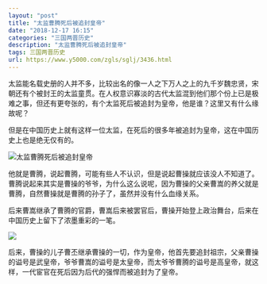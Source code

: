 ```yaml
---
layout: "post"
title: "太监曹腾死后被追封皇帝"
date: "2018-12-17 16:15"
categories: "三国两晋历史"
description: "太监曹腾死后被追封皇帝"
tags: 三国两晋历史
url: https://www.y5000.com/zgls/sglj/3436.html
---
```






太监能名载史册的人并不多，比较出名的像一人之下万人之上的九千岁魏忠贤，宋朝还有个被封王的太监童贯。在人权意识寡淡的古代太监混到他们那个份上已是极难之事，但还有更夸张的，有个太监死后被追封为皇帝，他是谁？这里又有什么缘故呢？

但是在中国历史上就有这样一位太监，在死后的很多年被追封为皇帝，这在中国历史上也是绝无仅有的。

![太监曹腾死后被追封皇帝](/uploads/allimg/161012/6-161012150454126.JPG)

他就是曹腾，说起曹腾，可能有些人不认识，但是说起曹操就应该没人不知道了。曹腾说起来其实是曹操的爷爷，为什么这么说呢，因为曹操的父亲曹嵩的养父就是曹腾，自然曹操就是曹腾的孙子了，虽然并没有什么血缘关系。

后来曹嵩继承了曹腾的官爵，曹嵩后来被罢官后，曹操开始登上政治舞台，后来在中国历史上留下了浓墨重彩的一笔。

![](https://img.y5000.com/uploads/allimg/161012/151K33M2-0.jpg)

后来，曹操的儿子曹丕继承曹操的一切，作为皇帝，他首先要追封祖宗，父亲曹操的谥号是武皇帝，爷爷曹嵩的谥号是太皇帝，而太爷爷曹腾的谥号是高皇帝，就这样，一代宦官在死后因为后代的强悍而被追封为了皇帝。
